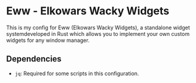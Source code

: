 
# Eww - Elkowars Wacky Widgets

This is  my config for Eww (Elkowars Wacky Widgets), a standalone widget systemdeveloped 
in Rust which allows you to implement your own custom widgets for any window manager.

## Dependencies

- `jq`: Required for some scripts in this configuration.
